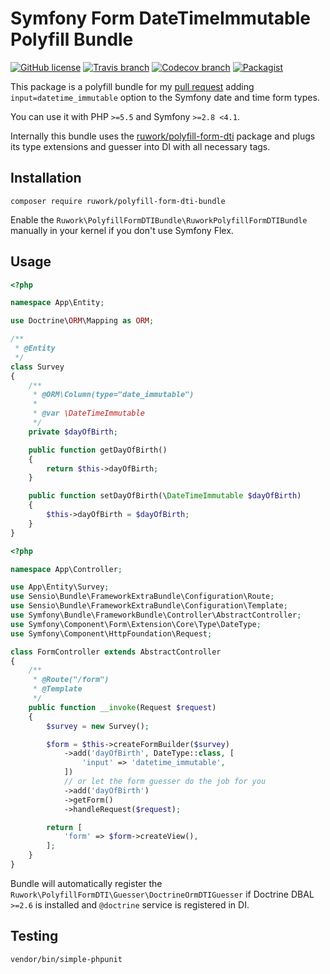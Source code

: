 # Symfony Form DateTimeImmutable Polyfill Bundle

[![GitHub license](https://img.shields.io/github/license/ruvents/ruwork-polyfill-form-dti-bundle.svg?style=flat-square)](https://github.com/ruvents/ruwork-polyfill-form-dti-bundle/blob/master/LICENSE)
[![Travis branch](https://img.shields.io/travis/ruvents/ruwork-polyfill-form-dti-bundle/master.svg?style=flat-square)](https://travis-ci.org/ruvents/ruwork-polyfill-form-dti-bundle)
[![Codecov branch](https://img.shields.io/codecov/c/github/ruvents/ruwork-polyfill-form-dti-bundle/master.svg?style=flat-square)](https://codecov.io/gh/ruvents/ruwork-polyfill-form-dti-bundle)
[![Packagist](https://img.shields.io/packagist/v/ruwork/polyfill-form-dti-bundle.svg?style=flat-square)](https://packagist.org/packages/ruwork/polyfill-form-dti-bundle)

This package is a polyfill bundle for my [pull request](http://symfony.com/blog/new-in-symfony-4-1-added-support-for-immutable-dates-in-forms) adding `input=datetime_immutable` option to the Symfony date and time form types.

You can use it with PHP `>=5.5` and Symfony `>=2.8 <4.1`.

Internally this bundle uses the [ruwork/polyfill-form-dti](https://github.com/ruvents/ruwork-polyfill-form-dti) package and plugs its type extensions and guesser into DI with all necessary tags.

## Installation

```shell
composer require ruwork/polyfill-form-dti-bundle
```

Enable the `Ruwork\PolyfillFormDTIBundle\RuworkPolyfillFormDTIBundle` manually in your kernel if you don't use Symfony Flex.

## Usage

```php
<?php

namespace App\Entity;

use Doctrine\ORM\Mapping as ORM;

/**
 * @Entity
 */
class Survey
{
    /**
     * @ORM\Column(type="date_immutable")
     *
     * @var \DateTimeImmutable
     */
    private $dayOfBirth;

    public function getDayOfBirth()
    {
        return $this->dayOfBirth;
    }

    public function setDayOfBirth(\DateTimeImmutable $dayOfBirth)
    {
        $this->dayOfBirth = $dayOfBirth;
    }
}
```

```php
<?php

namespace App\Controller;

use App\Entity\Survey;
use Sensio\Bundle\FrameworkExtraBundle\Configuration\Route;
use Sensio\Bundle\FrameworkExtraBundle\Configuration\Template;
use Symfony\Bundle\FrameworkBundle\Controller\AbstractController;
use Symfony\Component\Form\Extension\Core\Type\DateType;
use Symfony\Component\HttpFoundation\Request;

class FormController extends AbstractController
{
    /**
     * @Route("/form")
     * @Template
     */
    public function __invoke(Request $request)
    {
        $survey = new Survey();

        $form = $this->createFormBuilder($survey)
            ->add('dayOfBirth', DateType::class, [
                'input' => 'datetime_immutable',
            ])
            // or let the form guesser do the job for you
            ->add('dayOfBirth')
            ->getForm()
            ->handleRequest($request);

        return [
            'form' => $form->createView(),
        ];
    }
}
```

Bundle will automatically register the `Ruwork\PolyfillFormDTI\Guesser\DoctrineOrmDTIGuesser` if Doctrine DBAL `>=2.6` is installed and `@doctrine` service is registered in DI.

## Testing

```shell
vendor/bin/simple-phpunit
```
